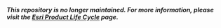 ___This repository is no longer maintained. For more information, please visit the [Esri Product Life Cycle](http://support.esri.com/en/content/productlifecycles) page.___